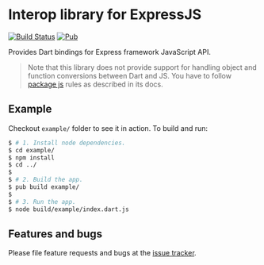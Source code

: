 # Interop library for ExpressJS

[![Build Status](https://img.shields.io/travis-ci/pulyaevskiy/expressjs-interop.svg?branch=master&style=flat-square)](https://travis-ci.org/pulyaevskiy/expressjs-interop) [![Pub](https://img.shields.io/pub/v/expressjs_interop.svg?style=flat-square)](https://pub.dartlang.org/packages/node_interop)

Provides Dart bindings for Express framework JavaScript API.

> Note that this library does not provide support for
> handling object and function conversions between Dart and JS.
> You have to follow [package js](https://pub.dartlang.org/packages/js)
> rules as described in its docs.

## Example

Checkout `example/` folder to see it in action. To build and run:

```bash
$ # 1. Install node dependencies.
$ cd example/
$ npm install
$ cd ../
$
$ # 2. Build the app.
$ pub build example/
$
$ # 3. Run the app.
$ node build/example/index.dart.js
```

## Features and bugs

Please file feature requests and bugs at the [issue tracker][tracker].

[tracker]: https://github.com/pulyaevskiy/expressjs-interop/issues
